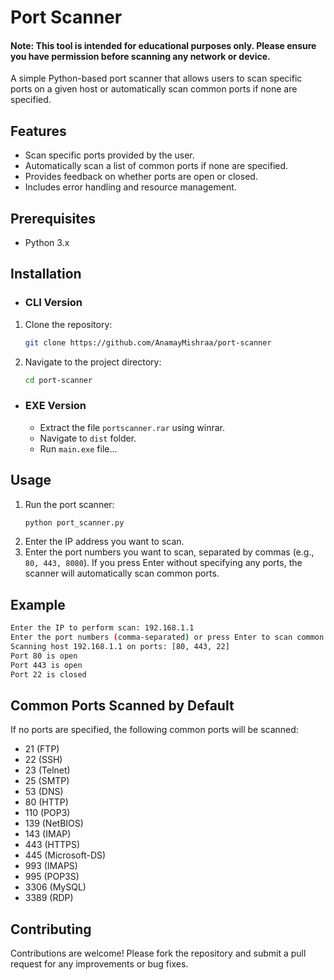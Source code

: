# Port Scanner

#### Note: This tool is intended for educational purposes only. Please ensure you have permission before scanning any network or device.
A simple Python-based port scanner that allows users to scan specific ports on a given host or automatically scan common ports if none are specified.

## Features

- Scan specific ports provided by the user.
- Automatically scan a list of common ports if none are specified.
- Provides feedback on whether ports are open or closed.
- Includes error handling and resource management.

## Prerequisites

- Python 3.x

## Installation
- ### CLI Version
1. Clone the repository:
    ```sh
    git clone https://github.com/AnamayMishraa/port-scanner
    ```
2. Navigate to the project directory:
    ```sh
    cd port-scanner
    ```
- ### EXE Version
  - Extract the file `portscanner.rar` using winrar.
  - Navigate to `dist` folder.
  - Run `main.exe` file...

## Usage

1. Run the port scanner:
    ```sh
    python port_scanner.py
    ```
2. Enter the IP address you want to scan.
3. Enter the port numbers you want to scan, separated by commas (e.g., `80, 443, 8080`). If you press Enter without specifying any ports, the scanner will automatically scan common ports.

## Example

```sh
Enter the IP to perform scan: 192.168.1.1
Enter the port numbers (comma-separated) or press Enter to scan common ports: 80, 443, 22
Scanning host 192.168.1.1 on ports: [80, 443, 22]
Port 80 is open
Port 443 is open
Port 22 is closed
```
## Common Ports Scanned by Default
If no ports are specified, the following common ports will be scanned:

- 21 (FTP)
- 22 (SSH)
- 23 (Telnet)
- 25 (SMTP)
- 53 (DNS)
- 80 (HTTP)
- 110 (POP3)
- 139 (NetBIOS)
- 143 (IMAP)
- 443 (HTTPS)
- 445 (Microsoft-DS)
- 993 (IMAPS)
- 995 (POP3S)
- 3306 (MySQL)
- 3389 (RDP)

## Contributing
Contributions are welcome! Please fork the repository and submit a pull request for any improvements or bug fixes.
